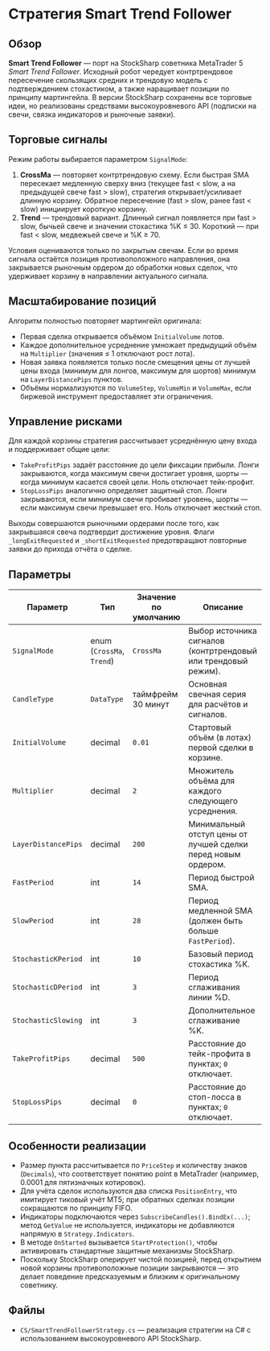 # Стратегия Smart Trend Follower

## Обзор
**Smart Trend Follower** — порт на StockSharp советника MetaTrader 5 *Smart Trend Follower*. Исходный робот чередует
контртрендовое пересечение скользящих средних и трендовую модель с подтверждением стохастиком, а также наращивает позиции
по принципу мартингейла. В версии StockSharp сохранены все торговые идеи, но реализованы средствами высокоуровневого API
(подписки на свечи, связка индикаторов и рыночные заявки).

## Торговые сигналы
Режим работы выбирается параметром `SignalMode`:

1. **CrossMa** — повторяет контртрендовую схему. Если быстрая SMA пересекает медленную сверху вниз (текущее fast < slow, а
   на предыдущей свече fast > slow), стратегия открывает/усиливает длинную корзину. Обратное пересечение (fast > slow,
   ранее fast < slow) инициирует короткую корзину.
2. **Trend** — трендовый вариант. Длинный сигнал появляется при fast > slow, бычьей свече и значении стохастика %K ≤ 30.
   Короткий — при fast < slow, медвежьей свече и %K ≥ 70.

Условия оцениваются только по закрытым свечам. Если во время сигнала остаётся позиция противоположного направления, она
закрывается рыночным ордером до обработки новых сделок, что удерживает корзину в направлении актуального сигнала.

## Масштабирование позиций
Алгоритм полностью повторяет мартингейл оригинала:

- Первая сделка открывается объёмом `InitialVolume` лотов.
- Каждое дополнительное усреднение умножает предыдущий объём на `Multiplier` (значения ≤ 1 отключают рост лота).
- Новая заявка появляется только после смещения цены от лучшей цены входа (минимум для лонгов, максимум для шортов) минимум
  на `LayerDistancePips` пунктов.
- Объёмы нормализуются по `VolumeStep`, `VolumeMin` и `VolumeMax`, если биржевой инструмент предоставляет эти ограничения.

## Управление рисками
Для каждой корзины стратегия рассчитывает усреднённую цену входа и поддерживает общие цели:

- `TakeProfitPips` задаёт расстояние до цели фиксации прибыли. Лонги закрываются, когда максимум свечи достигает уровня,
  шорты — когда минимум касается своей цели. Ноль отключает тейк-профит.
- `StopLossPips` аналогично определяет защитный стоп. Лонги закрываются, если минимум свечи пробивает уровень, шорты — если
  максимум свечи превышает его. Ноль отключает жесткий стоп.

Выходы совершаются рыночными ордерами после того, как закрывшаяся свеча подтвердит достижение уровня. Флаги
`_longExitRequested` и `_shortExitRequested` предотвращают повторные заявки до прихода отчёта о сделке.

## Параметры
| Параметр | Тип | Значение по умолчанию | Описание |
|----------|-----|------------------------|----------|
| `SignalMode` | enum (`CrossMa`, `Trend`) | `CrossMa` | Выбор источника сигналов (контртрендовый или трендовый режим). |
| `CandleType` | `DataType` | таймфрейм 30 минут | Основная свечная серия для расчётов и сигналов. |
| `InitialVolume` | decimal | `0.01` | Стартовый объём (в лотах) первой сделки в корзине. |
| `Multiplier` | decimal | `2` | Множитель объёма для каждого следующего усреднения. |
| `LayerDistancePips` | decimal | `200` | Минимальный отступ цены от лучшей сделки перед новым ордером. |
| `FastPeriod` | int | `14` | Период быстрой SMA. |
| `SlowPeriod` | int | `28` | Период медленной SMA (должен быть больше `FastPeriod`). |
| `StochasticKPeriod` | int | `10` | Базовый период стохастика %K. |
| `StochasticDPeriod` | int | `3` | Период сглаживания линии %D. |
| `StochasticSlowing` | int | `3` | Дополнительное сглаживание %K. |
| `TakeProfitPips` | decimal | `500` | Расстояние до тейк-профита в пунктах; `0` отключает. |
| `StopLossPips` | decimal | `0` | Расстояние до стоп-лосса в пунктах; `0` отключает. |

## Особенности реализации
- Размер пункта рассчитывается по `PriceStep` и количеству знаков (`Decimals`), что соответствует понятию point в MetaTrader
  (например, 0.0001 для пятизначных котировок).
- Для учёта сделок используются два списка `PositionEntry`, что имитирует тиковый учёт MT5; при обратных сделках позиции
  сокращаются по принципу FIFO.
- Индикаторы подключаются через `SubscribeCandles().BindEx(...)`; метод `GetValue` не используется, индикаторы не
  добавляются напрямую в `Strategy.Indicators`.
- В методе `OnStarted` вызывается `StartProtection()`, чтобы активировать стандартные защитные механизмы StockSharp.
- Поскольку StockSharp оперирует чистой позицией, перед открытием новой корзины противоположные позиции закрываются — это
  делает поведение предсказуемым и близким к оригинальному советнику.

## Файлы
- `CS/SmartTrendFollowerStrategy.cs` — реализация стратегии на C# с использованием высокоуровневого API StockSharp.


